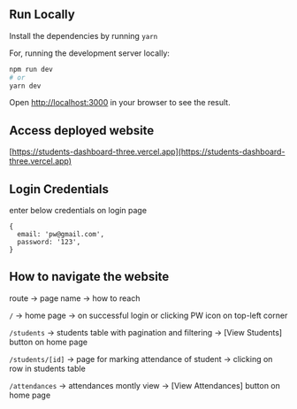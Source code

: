 ## Run Locally

Install the dependencies by running `yarn`

For, running the development server locally:

```bash
npm run dev
# or
yarn dev
```

Open [http://localhost:3000](http://localhost:3000) in your browser to see the result.

## Access deployed website

[https://students-dashboard-three.vercel.app](https://students-dashboard-three.vercel.app)

## Login Credentials

enter below credentials on login page

```
{
  email: 'pw@gmail.com',
  password: '123',
}
```

## How to navigate the website

route -> page name -> how to reach

`/` -> home page -> on successful login or clicking PW icon on top-left corner

`/students` -> students table with pagination and filtering -> [View Students] button on home page

`/students/[id]` -> page for marking attendance of student -> clicking on row in students table

`/attendances` -> attendances montly view -> [View Attendances] button on home page
